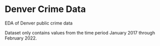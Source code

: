 # Denver Crime Data
EDA of Denver public crime data

Dataset only contains values from the time period January 2017 through February 2022.